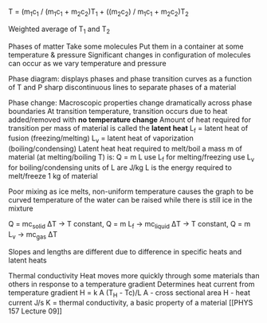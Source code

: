 T = (m<sub>1</sub>c<sub>1</sub> / (m<sub>1</sub>c<sub>1</sub> + m<sub>2</sub>c<sub>2</sub>)T<sub>1</sub> + ((m<sub>2</sub>c<sub>2</sub>) / m<sub>1</sub>c<sub>1</sub> + m<sub>2</sub>c<sub>2</sub>)T<sub>2</sub>

Weighted average of T<sub>1</sub> and T<sub>2</sub>

Phases of matter
	Take some molecules
	Put them in a container at some temperature & pressure
	Significant changes in configuration of molecules can occur as we vary temperature and pressure

Phase diagram:
	displays phases and phase transition curves as a function of T and P
	sharp discontinuous lines to separate phases of a material


Phase change:
	Macroscopic properties change dramatically across phase boundaries
	At transition temperature, transition occurs due to heat added/removed with **no temperature change**
	Amount of heat required for transition per mass of material is called the **latent heat**
		L<sub>f</sub> = latent heat of fusion (freezing/melting)
		L<sub>v</sub> = latent heat of vaporization (boiling/condensing)
Latent heat
	heat required to melt/boil a mass m of material (at melting/boiling T) is:
		Q = m L
		use L<sub>f</sub> for melting/freezing
		use L<sub>v</sub> for boiling/condensing
		units of L are J/kg
		L is the energy required to melt/freeze 1 kg of material

Poor mixing as ice melts, non-uniform temperature causes the graph to be curved
	temperature of the water can be raised while there is still ice in the mixture

Q = mc<sub>solid</sub> ΔT -> T constant, Q = m L<sub>f</sub>  -> mc<sub>liquid</sub> ΔT -> T constant, Q = m L<sub>v</sub>  ->  mc<sub>gas</sub> ΔT

Slopes and lengths are different due to difference in specific heats and latent heats

Thermal conductivity
	Heat moves more quickly through some materials than others in response to a temperature gradient
	Determines heat current from temperature gradient
	H = k A (T<sub>H</sub> - T<suv>c</sub>)/L
	A - cross sectional area
	H - heat current J/s
	K = thermal conductivity, a basic property of a material
[[PHYS 157 Lecture 09]]